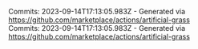 Commits: 2023-09-14T17:13:05.983Z - Generated via https://github.com/marketplace/actions/artificial-grass
<br>
Commits: 2023-09-14T17:13:05.983Z - Generated via https://github.com/marketplace/actions/artificial-grass
<br>
